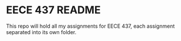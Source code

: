 # EECE 437 README

This repo will hold all my assignments for EECE 437, each assignment separated into its own folder.